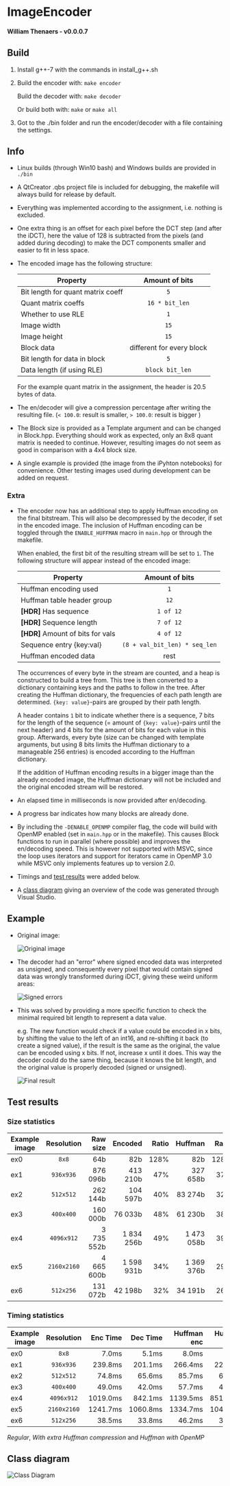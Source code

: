 # ImageEncoder
#### William Thenaers - v0.0.0.7

## Build
1. Install g++\-7 with the commands in install_g++.sh
2. Build the encoder with:
    `make encoder`
    
    Build the decoder with:
    `make decoder`
    
    Or build both with:
    `make` or `make all`
3. Got to the ./bin folder and run the encoder/decoder 
    with a file containing the settings.

## Info
- Linux builds (through Win10 bash) and Windows builds are provided in  `./bin`

- A QtCreator .qbs project file is included for debugging, the makefile will always build for release by default.

- Everything was implemented according to the assignment, i.e. nothing is excluded.

- One extra thing is an offset for each pixel before the DCT step (and after the iDCT), here the value of 128 is subtracted from the pixels (and added during decoding) to make the DCT components smaller and easier to fit in less space.

- The encoded image has the following structure:

    | Property                          | Amount of bits |
    |-----------------------------------|:--------------:|
    | Bit length for quant matrix coeff | `5` |
    | Quant matrix coeffs               | `16 * bit_len` |
    | Whether to use RLE                | `1` |
    | Image width                       | `15` |
    | Image height                      | `15` |
    | Block data                        | different for every block |
    | Bit length for data in block      | `5` |
    | Data length (if using RLE)        | `block bit_len` |

    For the example quant matrix in the assignment, the header is 20.5 bytes of data.

- The en/decoder will give a compression percentage after writing the resulting file. (`< 100.0`: result is smaller, `> 100.0`: result is bigger )

- The Block size is provided as a Template argument and can be changed in Block.hpp.
  Everything should work as expected, only an 8x8 quant matrix is needed to continue.
  However, resulting images do not seem as good in comparison with a 4x4 block size.

- A single example is provided (the image from the iPyhton notebooks) for convenience.
  Other testing images used during development can be added on request.

### Extra
- The encoder now has an additional step to apply Huffman encoding on the final bitstream. This will also be decompressed by the decoder, if set in the encoded image. The inclusion of Huffman encoding can be toggled through the `ENABLE_HUFFMAN` macro in `main.hpp` or through the makefile.

    When enabled, the first bit of the resulting stream will be set to `1`. The following structure will appear instead of the encoded image:

    | Property                          | Amount of bits |
    |-----------------------------------|:--------------:|
    | Huffman encoding used             | `1` |
    | Huffman table header group        | `12` |
    | **[HDR]** Has sequence            | `1 of 12` |
    | **[HDR]** Sequence length         | `7 of 12` |
    | **[HDR]** Amount of bits for vals | `4 of 12` |
    | Sequence entry {key:val}          | `(8 + val_bit_len) * seq_len` |
    | Huffman encoded data              | rest |

    The occurrences of every byte in the stream are counted, and a heap is constructed to build a tree from. This tree is then converted to a dictionary containing keys and the paths to follow in the tree.
    After creating the Huffman dictionary, the frequencies of each path length are determined.
    `{key: value}`-pairs are grouped by their path length. 

    A header contains `1` bit to indicate whether there is a sequence, 7 bits for the length of the sequence (= amount of `{key: value}`-pairs until the next header) and 4 bits for the amount of bits for each value in this group.
    Afterwards, every byte (size can be changed with template arguments, but using 8 bits limits the
    Huffman dictionary to a manageable 256 entries) is encoded according to the Huffman dictionary.

    If the addition of Huffman encoding results in a bigger image than the already encoded image, the Huffman dictionary will not be included and the original encoded stream will be restored.

- An elapsed time in milliseconds is now provided after en/decoding.

- A progress bar indicates how many blocks are already done.

- By including the `-DENABLE_OPENMP` compiler flag, the code will build with OpenMP enabled (set in `main.hpp` or in the makefile). This causes Block functions to run in parallel (where possible) and improves the en/decoding speed. This is however not supported with MSVC, since the loop uses iterators and support for iterators came in OpenMP 3.0 while MSVC only implements features up to version 2.0.

- Timings and [test results](#Test-Results) were added below.

- A [class diagram](#Class-diagram) giving an overview of the code was generated through Visual Studio.

## Example
- Original image:

    ![Original image](doc/ex6.png)

- The decoder had an "error" where signed encoded data was interpreted as unsigned, and
  consequently every pixel that would contain signed data was wrongly transformed during iDCT, giving these weird uniform areas:

    ![Signed errors](doc/ex6_dec2.png)

- This was solved by providing a more specific function to check the minimal required bit length to represent a data value.

    e.g. The new function would check if a value could be encoded in x bits, by shifting the value to the left of an int16, and re-shifting it back (to create a signed value), if the result is the same as the original, the value can be encoded using x bits. If not, increase x until it does.
    This way the decoder could do the same thing, because it knows the bit length, and the original value is properly decoded (signed or unsigned).

    ![Final result](doc/ex6_dec.png)

## Test results
### Size statistics

| Example image | Resolution     | Raw size   | Encoded    | Ratio | Huffman    | Ratio |
|---------------|:--------------:|-----------:|-----------:|------:|-----------:|------:|
| ex0           | `8x8`          |        64b |        82b |  128% |        82b |  128% |
| ex1           | `936x936`      |   876 096b |   413 210b |   47% |   327 658b |   37% |
| ex2           | `512x512`      |   262 144b |   104 597b |   40% |    83 274b |   32% |
| ex3           | `400x400`      |   160 000b |    76 033b |   48% |    61 230b |   38% |
| ex4           | `4096x912`     | 3 735 552b | 1 834 256b |   49% | 1 473 058b |   39% |
| ex5           | `2160x2160`    | 4 665 600b | 1 598 931b |   34% | 1 369 376b |   29% |
| ex6           | `512x256`      |   131 072b |    42 198b |   32% |    34 191b |   26% |

### Timing statistics

| Example image | Resolution     | Enc Time | Dec Time | Huffman enc | Huffman dec | OpenMP enc | OpenMP dec |
|---------------|:--------------:|---------:|---------:|------------:|------------:|-----------:|-----------:|
| ex0           | `8x8`          |    7.0ms |    5.1ms |       8.0ms |       5.5ms |     11.9ms |      5.6ms |
| ex1           | `936x936`      |  239.8ms |  201.1ms |     266.4ms |     220.2ms |    126.0ms |     79.5ms |
| ex2           | `512x512`      |   74.8ms |   65.6ms |      85.7ms |      67.9ms |     43.0ms |     29.0ms |
| ex3           | `400x400`      |   49.0ms |   42.0ms |      57.7ms |      45.6ms |     29.5ms |     20.6ms |
| ex4           | `4096x912`     | 1019.0ms |  842.1ms |    1139.5ms |    851.26ms |    461.9ms |    327.3ms |
| ex5           | `2160x2160`    | 1241.7ms | 1060.8ms |    1334.7ms |    1046.7ms |    506.1ms |    373.1ms |
| ex6           | `512x256`      |   38.5ms |   33.8ms |      46.2ms |      35.3ms |     23.9ms |     17.4ms |

*Regular*, *With extra Huffman compression* and *Huffman with OpenMP*

## Class diagram

![Class Diagram](doc/ClassDiagram.png)

